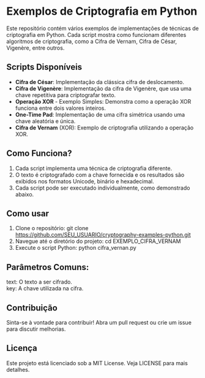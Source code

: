 # Exemplos de Criptografia em Python
Este repositório contém vários exemplos de implementações de técnicas de criptografia em Python. Cada script mostra como funcionam diferentes algoritmos de criptografia, como a Cifra de Vernam, Cifra de César, Vigenère, entre outros.

## Scripts Disponíveis
- **Cifra de César**: Implementação da clássica cifra de deslocamento.
- **Cifra de Vigenère**: Implementação da cifra de Vigenère, que usa uma chave repetitiva para criptografar texto.
- **Operação XOR** - Exemplo Simples: Demonstra como a operação XOR funciona entre dois valores inteiros.
- **One-Time Pad**: Implementação de uma cifra simétrica usando uma chave aleatória e única.
- **Cifra de Vernam** (XOR): Exemplo de criptografia utilizando a operação XOR.

## Como Funciona?
1. Cada script implementa uma técnica de criptografia diferente.
2. O texto é criptografado com a chave fornecida e os resultados são exibidos nos formatos Unicode, binário e hexadecimal.
3. Cada script pode ser executado individualmente, como demonstrado abaixo.

## Como usar
1. Clone o repositório: git clone https://github.com/SEU_USUARIO/cryptography-examples-python.git
2. Navegue até o diretório do projeto: cd EXEMPLO_CIFRA_VERNAM
3. Execute o script Python: python cifra_vernan.py

## Parâmetros Comuns:
text: O texto a ser cifrado. <br>
key: A chave utilizada na cifra.

## Contribuição
Sinta-se à vontade para contribuir! Abra um pull request ou crie um issue para discutir melhorias.

## Licença
Este projeto está licenciado sob a MIT License. Veja LICENSE para mais detalhes.
